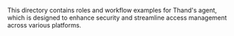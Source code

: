 This directory contains roles and workflow examples for Thand's agent, which is designed to enhance security and streamline access management across various platforms.

